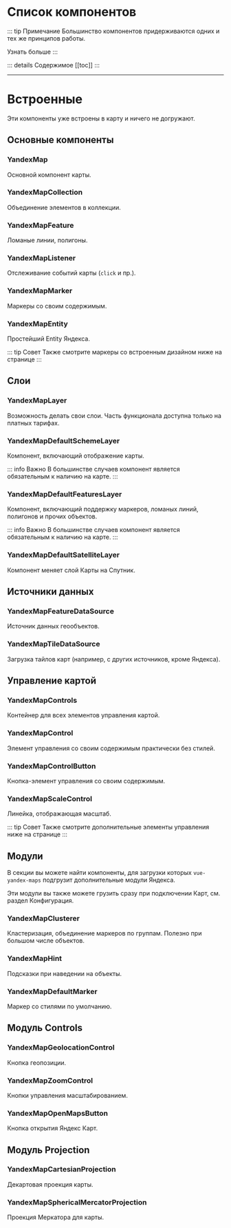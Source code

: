 # Список компонентов

::: tip Примечание
Большинство компонентов придерживаются одних и тех же принципов работы.

[Узнать больше](/components/)
:::

::: details Содержимое
[[toc]]
:::

----

# Встроенные
Эти компоненты уже встроены в карту и ничего не догружают.

## Основные компоненты

### [YandexMap](map)
Основной компонент карты.

### [YandexMapCollection](collection)
Объединение элементов в коллекции.

### [YandexMapFeature](feature)
Ломаные линии, полигоны.

### [YandexMapListener](listener)
Отслеживание событий карты (`click` и пр.).

### [YandexMapMarker](marker)
Маркеры со своим содержимым.

### [YandexMapEntity](entity)
Простейший Entity Яндекса.

::: tip Совет
Также смотрите маркеры со встроенным дизайном [ниже на странице](#yandexmapdefaultmarker)
:::

## Слои
### [YandexMapLayer](layer)
Возможность делать свои слои. Часть функционала доступна только на платных тарифах.

### [YandexMapDefaultSchemeLayer](layer-default-scheme)
Компонент, включающий отображение карты.

::: info Важно
В большинстве случаев компонент является обязательным к наличию на карте.
::: 

### [YandexMapDefaultFeaturesLayer](layer-default-features)
Компонент, включающий поддержку маркеров, ломаных линий, полигонов и прочих объектов.

::: info Важно
В большинстве случаев компонент является обязательным к наличию на карте.
::: 

### [YandexMapDefaultSatelliteLayer](layer-default-satellite)
Компонент меняет слой Карты на Спутник.

## Источники данных

### [YandexMapFeatureDataSource](feature-data-source)
Источник данных геообъектов.

### [YandexMapTileDataSource](tile-data-source)
Загрузка тайлов карт (например, с других источников, кроме Яндекса).

## Управление картой

### [YandexMapControls](controls)
Контейнер для всех элементов управления картой.

### [YandexMapControl](control)
Элемент управления со своим содержимым практически без стилей.

### [YandexMapControlButton](control-button)
Кнопка-элемент управления со своим содержимым.

### [YandexMapScaleControl](control-scale)
Линейка, отображающая масштаб.

::: tip Совет
Также смотрите дополнительные элементы управления [ниже на странице](#модуль-controls)
:::

## Модули
В секции вы можете найти компоненты, для загрузки которых `vue-yandex-maps` подгрузит дополнительные модули Яндекса.

Эти модули вы также можете грузить сразу при подключении Карт, см. раздел [Конфигурация](/guide/configuration).

### [YandexMapClusterer](modules/clusterer)
Кластеризация, объединение маркеров по группам. Полезно при большом числе объектов.

### [YandexMapHint](modules/hint)
Подсказки при наведении на объекты.

### [YandexMapDefaultMarker](modules/default-marker)
Маркер со стилями по умолчанию.

## Модуль Controls

### [YandexMapGeolocationControl](modules/controls/geolocation)
Кнопка геопозиции.

### [YandexMapZoomControl](modules/controls/zoom)
Кнопки управления масштабированием.

### [YandexMapOpenMapsButton](modules/controls/open-maps)
Кнопка открытия Яндекс Карт.

## Модуль Projection

### [YandexMapCartesianProjection](modules/projection/cartesian)
Декартовая проекция карты.

### [YandexMapSphericalMercatorProjection](modules/projection/mercator)
Проекция Меркатора для карты.

<style>
a {
    text-decoration: none !important;
}
</style>
